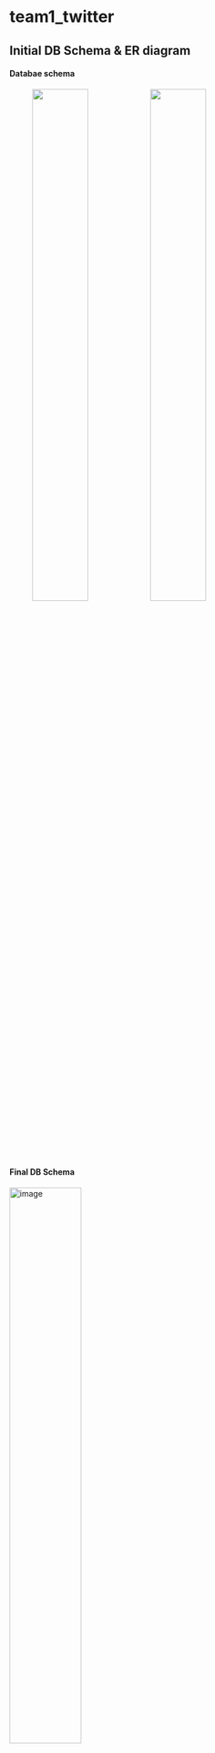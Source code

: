 # team1_twitter

<h2>Initial DB Schema & ER diagram</h2>
<h4>Databae schema</h4>
<figure class="half">  
  <a href="link"><img src="https://github.com/heewon5602/twitter_db/assets/112792949/285be270-4460-474d-b926-e4a2a77ddcdc" width="48%"></a>  
  <a href="link"><img src="https://github.com/heewon5602/twitter_db/assets/112792949/152905a2-4bb7-455d-a25e-c178a6c40adc" width="48%"></a>  
</figure>

<h4>Final DB Schema</h4>
<img alt="image" src="https://github.com/heewon5602/team1_twitter/assets/112792949/c577d5cc-2f38-4b02-a014-fc1d64a6f8b1"  width="50%" >

<h2>Functions</h2>
<h4>LogIn/SignIn</h4>
<figure class="half">  
  <a href="link"><img src="https://github.com/heewon5602/team1_twitter/assets/112792949/265320e5-ee0e-4c30-b71c-8d0382648fb1" width="32%"></a>  
  <a href="link"><img src="https://github.com/heewon5602/team1_twitter/assets/112792949/b7a94147-cb89-40a7-a688-bdc4a400568f" width="32%"></a>  
</figure>


<h4>Tweet</h4>
<figure class="half">  
  <a href="link"><img src="https://github.com/heewon5602/team1_twitter/assets/112792949/9e90cf89-3b03-4650-a0a1-6b6a71e22692" width="32%"></a>  
  <a href="link"><img src="https://github.com/heewon5602/team1_twitter/assets/112792949/eb60a09e-aa19-4c45-8e1c-9f9a6ce19a0d" width="32%"></a>  
</figure>


<h4>Comment</h4>
<figure class="half">  
  <a href="link"><img src="https://github.com/heewon5602/team1_twitter/assets/112792949/90211a21-a1b3-4518-a4b4-84f62d0f9509" width="32%"></a>  
  <a href="link"><img src="https://github.com/heewon5602/team1_twitter/assets/112792949/c22a8afc-6931-4896-85bb-8adbcef4a16d" width="32%"></a>  
  <a href="link"><img src="https://github.com/heewon5602/team1_twitter/assets/112792949/52b25d13-8118-4249-8104-5fb0a64c843a" width="32%"></a> 
</figure>


<h4>Like (tweet or comment)</h4>
<img width="32%" alt="image" src="https://github.com/heewon5602/team1_twitter/assets/112792949/65793186-e1d3-4405-ac6d-28cb4532b763">


<h4>Profile</h4>
<img width="32%" alt="image" src="https://github.com/heewon5602/team1_twitter/assets/112792949/69f1f8ec-54a2-46cd-82c4-6354503be59d" width="32%>


<h4>Following/Follows</h4>
<img width="897" alt="image" src="https://github.com/heewon5602/team1_twitter/assets/112792949/ec63031e-4602-4d95-b810-cd238f4f798f">


<h4>Change Password</h4>
<img width="32%" alt="image" src="https://github.com/heewon5602/team1_twitter/assets/112792949/9f5c8290-8053-427a-b4d0-88138261554a">








